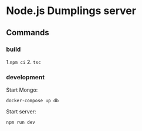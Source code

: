 # Node.js Dumplings server

## Commands

### build

1.`npm ci`
2. `tsc`

### development

Start Mongo:
```
docker-compose up db
```

Start server:
```
npm run dev
```

